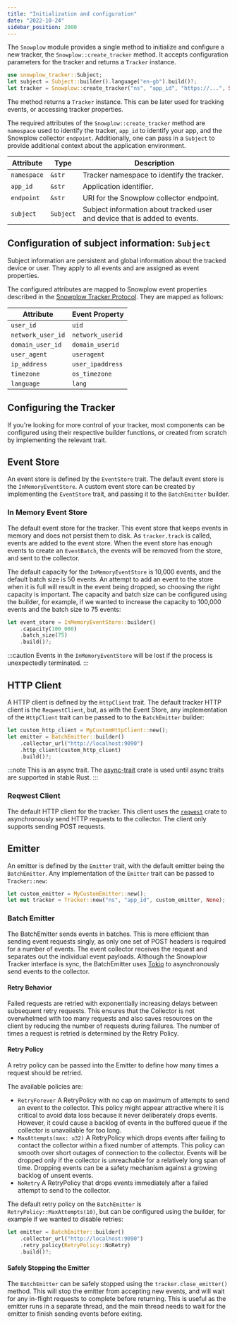 ```yaml
---
title: "Initialization and configuration"
date: "2022-10-24"
sidebar_position: 2000
---
```


The `Snowplow` module provides a single method to initialize and configure a new tracker, the `Snowplow::create_tracker` method. It accepts configuration parameters for the tracker and returns a `Tracker` instance.

```rust
use snowplow_tracker::Subject;
let subject = Subject::builder().language("en-gb").build()?;
let tracker = Snowplow::create_tracker("ns", "app_id", "https://...", Some(subject));
```

The method returns a `Tracker` instance. This can be later used for tracking events, or accessing tracker properties.

The required attributes of the `Snowplow::create_tracker` method are `namespace` used to identify the tracker, `app_id` to identify your app, and the Snowplow collector `endpoint`. Additionally, one can pass in a `Subject` to provide additional context about the application environment.

| Attribute   | Type      | Description                                                                |
| ----------- | --------- | -------------------------------------------------------------------------- |
| `namespace` | `&str`    | Tracker namespace to identify the tracker.                                 |
| `app_id`    | `&str`    | Application identifier.                                                    |
| `endpoint`  | `&str`    | URI for the Snowplow collector endpoint.                                   |
| `subject`   | `Subject` | Subject information about tracked user and device that is added to events. |

## Configuration of subject information: `Subject`

Subject information are persistent and global information about the tracked device or user. They apply to all events and are assigned as event properties.

The configured attributes are mapped to Snowplow event properties described in the [Snowplow Tracker Protocol](/docs/events/index.md). They are mapped as follows:

| Attribute         | Event Property   |
| ----------------- | ---------------- |
| `user_id`         | `uid`            |
| `network_user_id` | `network_userid` |
| `domain_user_id`  | `domain_userid`  |
| `user_agent`      | `useragent`      |
| `ip_address`      | `user_ipaddress` |
| `timezone`        | `os_timezone`    |
| `language`        | `lang`           |

## Configuring the Tracker

If you're looking for more control of your tracker, most components can be configured using their respective builder functions, or created from scratch by implementing the relevant trait.

## Event Store

An event store is defined by the `EventStore` trait. The default event store is the `InMemoryEventStore`. A custom event store can be created by implementing the `EventStore` trait, and passing it to the `BatchEmitter` builder.

### In Memory Event Store

The default event store for the tracker. This event store that keeps events in memory and does not persist them to disk. As `tracker.track` is called, events are added to the event store. When the event store has enough events to create an `EventBatch`, the events will be removed from the store, and sent to the collector.

The default capacity for the `InMemoryEventStore` is 10,000 events, and the default batch size is 50 events. An attempt to add an event to the store when it is full will result in the event being dropped, so choosing the right capacity is important. The capacity and batch size can be configured using the builder, for example, if we wanted to increase the capacity to 100,000 events and the batch size to 75 events:

```rust
let event_store = InMemoryEventStore::builder()
    .capacity(100_000)
    .batch_size(75)
    .build()?;
```

:::caution Events in the `InMemoryEventStore` will be lost if the process is unexpectedly terminated.
:::

## HTTP Client

A HTTP client is defined by the `HttpClient` trait. The default tracker HTTP client is the `ReqwestClient`, but, as with the Event Store, any implementation of the  `HttpClient` trait can be passed to to the `BatchEmitter` builder:

```rust
let custom_http_client = MyCustomHttpClient::new();
let emitter = BatchEmitter::builder()
    .collector_url("http://localhost:9090")
    .http_client(custom_http_client)
    .build()?;
```

:::note This is an async trait. The [async-trait](https://github.com/dtolnay/async-trait) crate is used until async traits are supported in stable Rust.
:::

### Reqwest Client

The default HTTP client for the tracker. This client uses the [`reqwest`](https://github.com/seanmonstar/reqwest) crate to asynchronously send HTTP requests to the collector. The client only supports sending POST requests.

## Emitter

An emitter is defined by the `Emitter` trait, with the default emitter being the `BatchEmitter`. Any implementation of the `Emitter` trait can be passed to `Tracker::new`:

```rust
let custom_emitter = MyCustomEmitter::new();
let mut tracker = Tracker::new("ns", "app_id", custom_emitter, None);
```

### Batch Emitter

The BatchEmitter sends events in batches. This is more efficient than sending event requests singly, as only one set of POST headers is required for a number of events. The event collector receives the request and separates out the individual event payloads. Although the Snowplow Tracker interface is sync, the BatchEmitter uses [Tokio](https://github.com/tokio-rs/tokio) to asynchronously send events to the collector.

#### Retry Behavior

Failed requests are retried with exponentially increasing delays between subsequent retry requests. This ensures that the Collector is not overwhelmed with too many requests and also saves resources on the client by reducing the number of requests during failures. The number of times a request is retried is determined by the Retry Policy.

#### Retry Policy

A retry policy can be passed into the Emitter to define how many times a request should be retried.

The available policies are:

- `RetryForever` A RetryPolicy with no cap on maximum of attempts to send an event to the collector. This policy might appear attractive where it is critical to avoid data loss because it never deliberately drops events. However, it could cause a backlog of events in the buffered queue if the collector is unavailable for too long. 
- `MaxAttempts(max: u32)` A RetryPolicy which drops events after failing to contact the collector within a fixed number of attempts. This policy can smooth over short outages of connection to the collector. Events will be dropped only if the collector is unreachable for a relatively long span of time. Dropping events can be a safety mechanism against a growing backlog of unsent events.
- `NoRetry` A RetryPolicy that drops events immediately after a failed attempt to send to the collector.

The default retry policy on the `BatchEmitter` is `RetryPolicy::MaxAttempts(10)`, but can be configured using the builder, for example if we wanted to disable retries:

```rust
let emitter = BatchEmitter::builder()
    .collector_url("http://localhost:9090")
    .retry_policy(RetryPolicy::NoRetry)
    .build()?;
```

#### Safely Stopping the Emitter

The `BatchEmitter` can be safely stopped using the `tracker.close_emitter()` method. This will stop the emitter from accepting new events, and will wait for any in-flight requests to complete before returning. This is useful as the emitter runs in a separate thread, and the main thread needs to wait for the emitter to finish sending events before exiting.
